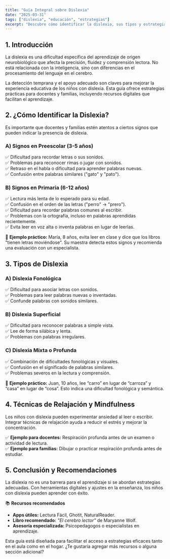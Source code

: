```yaml
---
title: "Guía Integral sobre Dislexia"
date: "2025-03-31"
tags: ["dislexia", "educación", "estrategias"]
excerpt: "Descubre cómo identificar la dislexia, sus tipos y estrategias para apoyar a los niños en el aula y en casa."
---
```


## **1. Introducción**

La dislexia es una dificultad específica del aprendizaje de origen neurobiológico que afecta la precisión, fluidez y comprensión lectora. No está relacionada con la inteligencia, sino con diferencias en el procesamiento del lenguaje en el cerebro.

La detección temprana y el apoyo adecuado son claves para mejorar la experiencia educativa de los niños con dislexia. Esta guía ofrece estrategias prácticas para docentes y familias, incluyendo recursos digitales que facilitan el aprendizaje.

## **2. ¿Cómo Identificar la Dislexia?**

Es importante que docentes y familias estén atentos a ciertos signos que pueden indicar la presencia de dislexia.

### **A) Signos en Preescolar (3-5 años)**

✅ Dificultad para recordar letras o sus sonidos.  
✅ Problemas para reconocer rimas o jugar con sonidos.  
✅ Retraso en el habla o dificultad para aprender palabras nuevas.  
✅ Confusión entre palabras similares ("gato" y "pato").  

### **B) Signos en Primaria (6-12 años)**

✅ Lectura más lenta de lo esperado para su edad.  
✅ Confusión en el orden de las letras ("perro" → "prero").  
✅ Dificultad para recordar palabras comunes al escribir.  
✅ Problemas con la ortografía, incluso en palabras aprendidas recientemente.  
✅ Evita leer en voz alta o inventa palabras en lugar de leerlas.  

🔹 **Ejemplo práctico:** María, 8 años, evita leer en clase y dice que los libros "tienen letras moviéndose". Su maestra detecta estos signos y recomienda una evaluación con un especialista.

## **3. Tipos de Dislexia**

### **A) Dislexia Fonológica**

✅ Dificultad para asociar letras con sonidos.  
✅ Problemas para leer palabras nuevas o inventadas.  
✅ Confunde palabras con sonidos similares.  

### **B) Dislexia Superficial**

✅ Dificultad para reconocer palabras a simple vista.  
✅ Lee de forma silábica y lenta.  
✅ Problemas con palabras irregulares.  

### **C) Dislexia Mixta o Profunda**

✅ Combinación de dificultades fonológicas y visuales.  
✅ Confusión en el significado de palabras similares.  
✅ Problemas severos en la lectura y comprensión.  

🔹 **Ejemplo práctico:** Juan, 10 años, lee “carro” en lugar de “carroza” y “casa” en lugar de “cosa”. Esto indica una dificultad fonológica y semántica.  

## **4. Técnicas de Relajación y Mindfulness**

Los niños con dislexia pueden experimentar ansiedad al leer o escribir. Integrar técnicas de relajación ayuda a reducir el estrés y mejorar la concentración.

✅ **Ejemplo para docentes:** Respiración profunda antes de un examen o actividad de lectura.  
✅ **Ejemplo para familias:** Dibujar o practicar respiración profunda antes de estudiar.  

## **5. Conclusión y Recomendaciones**

La dislexia no es una barrera para el aprendizaje si se abordan estrategias adecuadas. Con herramientas digitales y ajustes en la enseñanza, los niños con dislexia pueden aprender con éxito.

📚 **Recursos recomendados**

- **Apps útiles:** Lectura Fácil, Ghotit, NaturalReader.  
- **Libro recomendado:** *"El cerebro lector"* de Maryanne Wolf.  
- **Asesoría especializada:** Psicopedagogos o especialistas en aprendizaje.  

Esta guía está diseñada para facilitar el acceso a estrategias eficaces tanto en el aula como en el hogar. ¿Te gustaría agregar más recursos o alguna sección adicional?


